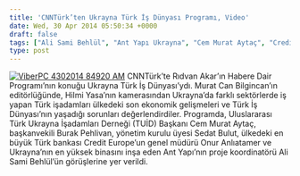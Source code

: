 ```yaml
---
title: 'CNNTürk’ten Ukrayna Türk İş Dünyası Programı, Video'
date: Wed, 30 Apr 2014 05:50:34 +0000
draft: false
tags: ["Ali Sami Behlül", "Ant Yapı Ukrayna", "Cem Murat Aytaç", "Credit Europe Ukrayna", "Hismi Yasa", "Murat Can Bilgincan", "Onur Anlıatamer", "Sedat Bulut", "TUİD (Türk Ukrayna İşadamları Derneği)", "Ukrayna", "Ukrayna Türk sermayesi", "video"]
type: post
---
```


[![ViberPC 4302014 84920 AM](https://burakpehlivan.org/wp-content/uploads/2014/04/ViberPC-4302014-84920-AM.jpg)](https://burakpehlivan.org/wp-content/uploads/2014/04/ViberPC-4302014-84920-AM.jpg)
CNNTürk’te Rıdvan Akar’ın Habere Dair Programı’nın konuğu Ukrayna Türk İş Dünyası’ydı. Murat Can Bilgincan’ın editörlüğünde, Hilmi Yasa’nın kamerasından Ukrayna’da farklı sektörlerde iş yapan Türk işadamları ülkedeki son ekonomik gelişmeleri ve Türk İş Dünyası’nın yaşadığı sorunları değerlendirdiler. Programda, Uluslararası Türk Ukrayna İşadamları Derneği (TUİD) Başkanı Cem Murat Aytaç, başkanvekili Burak Pehlivan, yönetim kurulu üyesi Sedat Bulut, ülkedeki en büyük Türk bankası Credit Europe’un genel müdürü Onur Anlıatamer ve Ukrayna’nın en yüksek binasını inşa eden Ant Yapı’nın proje koordinatörü Ali Sami Behlül’ün görüşlerine yer verildi.

